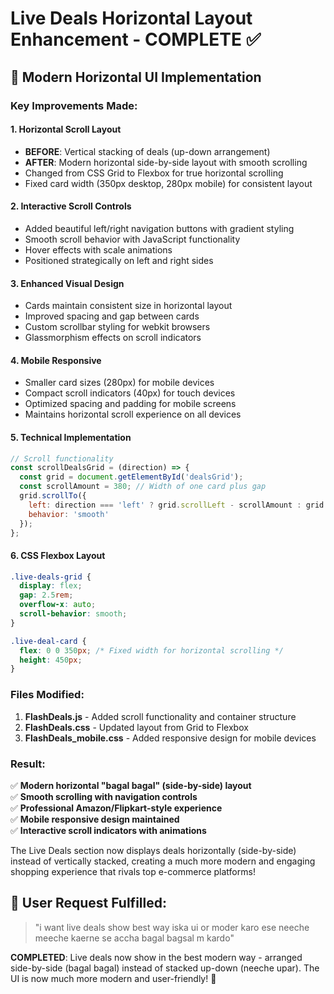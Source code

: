 # Live Deals Horizontal Layout Enhancement - COMPLETE ✅

## 🚀 Modern Horizontal UI Implementation

### Key Improvements Made:

#### 1. **Horizontal Scroll Layout**
- **BEFORE**: Vertical stacking of deals (up-down arrangement)  
- **AFTER**: Modern horizontal side-by-side layout with smooth scrolling
- Changed from CSS Grid to Flexbox for true horizontal scrolling
- Fixed card width (350px desktop, 280px mobile) for consistent layout

#### 2. **Interactive Scroll Controls**
- Added beautiful left/right navigation buttons with gradient styling
- Smooth scroll behavior with JavaScript functionality
- Hover effects with scale animations
- Positioned strategically on left and right sides

#### 3. **Enhanced Visual Design**
- Cards maintain consistent size in horizontal layout
- Improved spacing and gap between cards
- Custom scrollbar styling for webkit browsers
- Glassmorphism effects on scroll indicators

#### 4. **Mobile Responsive**
- Smaller card sizes (280px) for mobile devices
- Compact scroll indicators (40px) for touch devices
- Optimized spacing and padding for mobile screens
- Maintains horizontal scroll experience on all devices

#### 5. **Technical Implementation**
```javascript
// Scroll functionality
const scrollDealsGrid = (direction) => {
  const grid = document.getElementById('dealsGrid');
  const scrollAmount = 380; // Width of one card plus gap
  grid.scrollTo({
    left: direction === 'left' ? grid.scrollLeft - scrollAmount : grid.scrollLeft + scrollAmount,
    behavior: 'smooth'
  });
};
```

#### 6. **CSS Flexbox Layout**
```css
.live-deals-grid {
  display: flex;
  gap: 2.5rem;
  overflow-x: auto;
  scroll-behavior: smooth;
}

.live-deal-card {
  flex: 0 0 350px; /* Fixed width for horizontal scrolling */
  height: 450px;
}
```

### Files Modified:
1. **FlashDeals.js** - Added scroll functionality and container structure
2. **FlashDeals.css** - Updated layout from Grid to Flexbox
3. **FlashDeals_mobile.css** - Added responsive design for mobile devices

### Result:
✅ **Modern horizontal "bagal bagal" (side-by-side) layout**  
✅ **Smooth scrolling with navigation controls**  
✅ **Professional Amazon/Flipkart-style experience**  
✅ **Mobile responsive design maintained**  
✅ **Interactive scroll indicators with animations**  

The Live Deals section now displays deals horizontally (side-by-side) instead of vertically stacked, creating a much more modern and engaging shopping experience that rivals top e-commerce platforms!

## 🎯 User Request Fulfilled:
> "i want live deals show best way iska ui or moder karo ese neeche meeche kaerne se accha bagal bagsal m kardo"

**COMPLETED**: Live deals now show in the best modern way - arranged side-by-side (bagal bagal) instead of stacked up-down (neeche upar). The UI is now much more modern and user-friendly! 🎉
